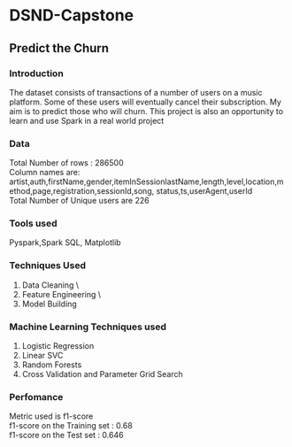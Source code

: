 # DSND-Capstone
## Predict the Churn 

### Introduction
The dataset consists of transactions of a number of users on a music platform. Some of these users will eventually cancel their subscription. My aim is to predict those who will churn. This project is also an opportunity to learn and use Spark in a real world project

### Data
Total Number of rows : 286500 \
Column names are: \
artist,auth,firstName,gender,itemInSessionlastName,length,level,location,method,page,registration,sessionId,song,
status,ts,userAgent,userId \
Total Number of Unique users are 226 

### Tools used
Pyspark,Spark SQL, Matplotlib

### Techniques Used
1. Data Cleaning \
2. Feature Engineering \
3. Model Building 

### Machine Learning Techniques used
1. Logistic Regression 
2. Linear SVC 
3. Random Forests
4. Cross Validation and Parameter Grid Search

### Perfomance
Metric used is f1-score \
f1-score on the Training set : 0.68 \
f1-score on the Test set : 0.646
